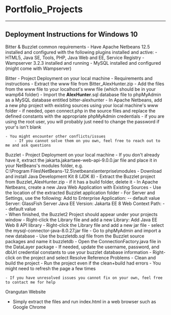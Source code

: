 # Portfolio_Projects
--------------------------------------
Deployment Instructions for Windows 10
--------------------------------------
Bitter & Buzzlet common requirements
    - Have Apache Netbeans 12.5 installed and configured with the following plugins installed and active:
	-  HTML5, Java SE, Tools, PHP, Java Web and EE, Service Registry
    - Wampserver 3.2.3 installed and running
    - MySQL installed and configured (might come with Wampserver)

Bitter - Project Deployment on your local machine
    - Requirements and instructions 
	- Extract the www file from Bitter_AlexHunter.zip
	- Add the files from the www file to your localhost's www file (which should be in your wamp64 folder)
	- Import the __AlexHunter__.sql database file to phpMyAdmin as a MySQL database entitled bitter-alexhunter
	- In Apache Netbeans, add a new php project with existing sources using your local machine's www folder
	- if needed, open connect.php in the source files and replace the defined constants with the appropriate phpMyAdmin credentials
		- if you are using the root user, you will probably just need to change the password if your's isn't blank
	
	- You might encounter other conflicts/issues
	    - If you cannot solve them on you own, feel free to reach out to me and ask questions

Buzzlet - Project Deployment on your local machine
    - If you don't already have it, extract the jakarta.jakartaee-web-api-9.0.0.jar file and
      place it in your NetBeans's modules folder, e.g.  
	C:\Program Files\NetBeans-12.5\netbeans\enterprise\modules 
    - Download and install Java Development Kit 8 (JDK 8)
    - Extract the Buzzlet project from Buzzlet_AlexHunter.zip
	- if it has a build folder, delete it
    - In Apache Netbeans, create a new Java Web Application with Existing Sources
	- Use the location of the extracted Buzzlet application folder
	- For Server and Settings, use the following:
		Add to Enterprise Application:  -- default value
		Server: 			GlassFish Server
		Java EE Version:		Jakarta EE 8 Web
		Context Path:			-- default value  
    - When finished, the Buzzlet2 Project should appear under your projects window
	- Right-click the Library file and add a new Library: Add Java EE Web 8 API library
	- Right-click the Library file and add a new jar file - select the mysql-connector-java-8.0.27.jar file
    - Go to phpMyAdmin and import a new database
	- Use the buzzletdb.sql file from the Buzzlet source packages and name it buzzletdb 
    - Open the ConnectionFactory.java file in the DataLayer package
        - If needed, update the username, password, and dbUrl credential constants to use your buzzlet database information
    - Right-click on the project and select Resolve Reference Problems
    - Clean and build the project 
    - Run the project even if the clean+build had errors
	- You might need to refresh the page a few times

    - If you have unresolved issues you cannot fix on your own, feel free to contact me for help

Orangutan Website
- Simply extract the files and run index.html in a web browser such as Google Chrome
